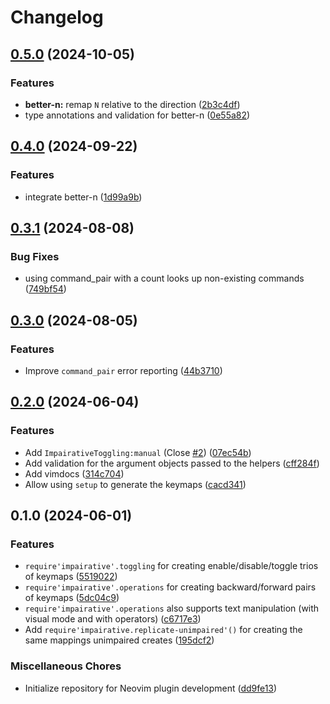 # Changelog

## [0.5.0](https://github.com/idanarye/nvim-impairative/compare/v0.4.0...v0.5.0) (2024-10-05)


### Features

* **better-n:** remap `N` relative to the direction ([2b3c4df](https://github.com/idanarye/nvim-impairative/commit/2b3c4df86f4a4f36e1656c0a1c1cf722b46ec74a))
* type annotations and validation for better-n ([0e55a82](https://github.com/idanarye/nvim-impairative/commit/0e55a82c049e45a22c387418db60ebdcf22d8323))

## [0.4.0](https://github.com/idanarye/nvim-impairative/compare/v0.3.1...v0.4.0) (2024-09-22)


### Features

* integrate better-n ([1d99a9b](https://github.com/idanarye/nvim-impairative/commit/1d99a9be7dae7ecf1f0a14cacb70e01c6fc9961a))

## [0.3.1](https://github.com/idanarye/nvim-impairative/compare/v0.3.0...v0.3.1) (2024-08-08)


### Bug Fixes

* using command_pair with a count looks up non-existing commands ([749bf54](https://github.com/idanarye/nvim-impairative/commit/749bf54ae5f8e987a2f773bd5b4b27cb251a1eca))

## [0.3.0](https://github.com/idanarye/nvim-impairative/compare/v0.2.0...v0.3.0) (2024-08-05)


### Features

* Improve `command_pair` error reporting ([44b3710](https://github.com/idanarye/nvim-impairative/commit/44b3710513b0b3f106ca639b47031182dff6d629))

## [0.2.0](https://github.com/idanarye/nvim-impairative/compare/v0.1.0...v0.2.0) (2024-06-04)


### Features

* Add `ImpairativeToggling:manual` (Close [#2](https://github.com/idanarye/nvim-impairative/issues/2)) ([07ec54b](https://github.com/idanarye/nvim-impairative/commit/07ec54bc37895114ed463bb4004d7f960b0360a4))
* Add validation for the argument objects passed to the helpers ([cff284f](https://github.com/idanarye/nvim-impairative/commit/cff284f8223b98000dc1e20939385910596a1404))
* Add vimdocs ([314c704](https://github.com/idanarye/nvim-impairative/commit/314c7045faf7c804ef7564d7c5b5c04d8b29b1e5))
* Allow using `setup` to generate the keymaps ([cacd341](https://github.com/idanarye/nvim-impairative/commit/cacd341857d67ddab0bf8199bfd1e81cf8bd5952))

## 0.1.0 (2024-06-01)


### Features

* `require'impairative'.toggling` for creating enable/disable/toggle trios of keymaps ([5519022](https://github.com/idanarye/nvim-impairative/commit/551902281320e47b40aab43f0772bc2659d9b102))
* `require'impairative'.operations` for creating backward/forward pairs of keymaps ([5dc04c9](https://github.com/idanarye/nvim-impairative/commit/5dc04c92a2a63923efa036a83a9b9b290dcce11f))
* `require'impairative'.operations` also supports text manipulation (with visual mode and with operators) ([c6717e3](https://github.com/idanarye/nvim-impairative/commit/c6717e3c48a79b8d18291503c430f3404a2f4523))
* Add `require'impairative.replicate-unimpaired'()` for creating the same mappings unimpaired creates ([195dcf2](https://github.com/idanarye/nvim-impairative/commit/195dcf26ed63b65b28793abd1bbc0d717f94ce3d))


### Miscellaneous Chores

* Initialize repository for Neovim plugin development ([dd9fe13](https://github.com/idanarye/nvim-impairative/commit/dd9fe13c8dbf2990f769acfaa2e8f3a31ab7580a))

